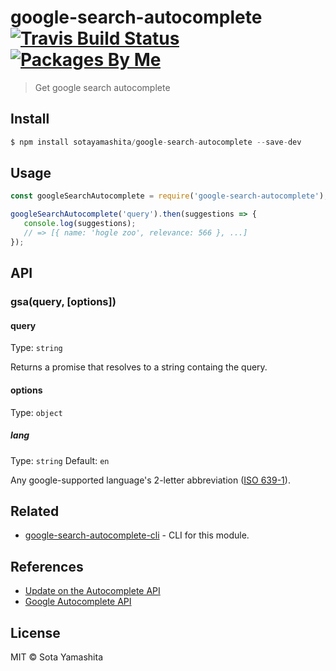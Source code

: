 [travis-badge]:  https://img.shields.io/travis/sotayamashita/google-search-autocomplete.svg?maxAge=2592000
[travis-link]:   https://travis-ci.org/sotayamashita/google-search-autocomplete
[package-badge]: https://img.shields.io/badge/packages-by_me-blue.svg
[package-link]:  https://github.com/search?utf8=%E2%9C%93&q=package%2Buser%3Asotayamashita&type=Repositories&ref=searchresults

# google-search-autocomplete [![Travis Build Status][travis-badge]][travis-link] [![Packages By Me][package-badge]][package-link]

> Get google search autocomplete


## Install

```javascript
$ npm install sotayamashita/google-search-autocomplete --save-dev
```


## Usage

```javascript
const googleSearchAutocomplete = require('google-search-autocomplete');

googleSearchAutocomplete('query').then(suggestions => {
   console.log(suggestions);
   // => [{ name: 'hogle zoo', relevance: 566 }, ...]
});
```


## API

### gsa(query, [options])

#### query

Type: `string`

Returns a promise that resolves to a string containg the query.

#### options

Type: `object`

##### lang

Type: `string`
Default: `en`

Any google-supported language's 2-letter abbreviation ([ISO 639-1](https://www.wikiwand.com/en/List_of_ISO_639-1_codes)).


## Related

* [google-search-autocomplete-cli](https://github.com/sotayamashita/google-search-autocomplete-cli) - CLI for this module.


## References

* [Update on the Autocomplete API](https://webmasters.googleblog.com/2015/07/update-on-autocomplete-api.html)
* [Google Autocomplete API](http://shreyaschand.com/blog/2013/01/03/google-autocomplete-api/)


## License

MIT © Sota Yamashita

